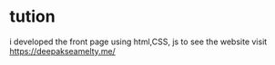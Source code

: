 # tution
i developed the front page using html,CSS, js to see the website visit https://deepakseamelty.me/
